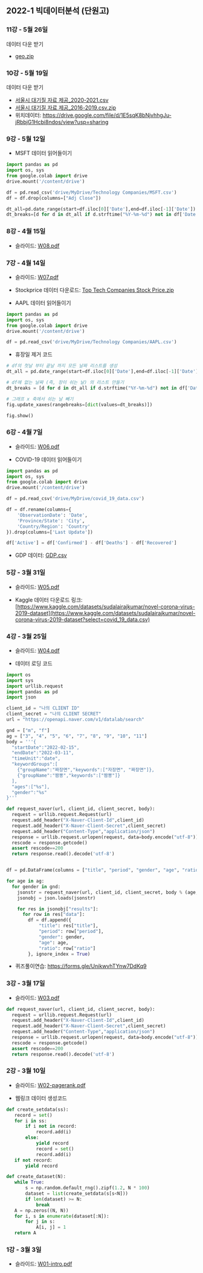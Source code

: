 ## 2022-1 빅데이터분석 (단원고)

### 11강 - 5월 26일

데이터 다운 받기
* [geo.zip](https://github.com/nongaussian/class-2022-danwon/files/8768184/geo.zip)


### 10강 - 5월 19일

데이터 다운 받기
* [서울시 대기질 자료 제공_2020-2021.csv](https://github.com/nongaussian/class-2022-danwon/files/8721861/_2020-2021.csv)
* [서울시 대기질 자료 제공_2016-2019.csv.zip](https://github.com/nongaussian/class-2022-danwon/files/8721869/_2016-2019.csv.zip)
* 위치데이터: https://drive.google.com/file/d/1E5sqK8bNjvhhgJu-jRbbjG1Hcbi8ndos/view?usp=sharing


### 9강 - 5월 12일

* MSFT 데이터 읽어들이기

```python
import pandas as pd
import os, sys
from google.colab import drive
drive.mount('/content/drive')

df = pd.read_csv('drive/MyDrive/Technology Companies/MSFT.csv')
df = df.drop(columns=["Adj Close"])

dt_all=pd.date_range(start=df.iloc[0]['Date'],end=df.iloc[-1]['Date'])
dt_breaks=[d for d in dt_all if d.strftime("%Y-%m-%d") not in df['Date'].to_list()]
```

### 8강 - 4월 15일

* 슬라이드: [W08.pdf](https://github.com/nongaussian/class-2022-danwon/files/8493598/W08.pdf)

### 7강 - 4월 14일

* 슬라이드: [W07.pdf](https://github.com/nongaussian/class-2022-danwon/files/8493587/W07.pdf)

* Stockprice 데이터 다운로드: [Top Tech Companies Stock Price.zip](https://github.com/nongaussian/class-2022-danwon/files/8460921/Top.Tech.Companies.Stock.Price.zip)

* AAPL 데이터 읽어들이기

```python
import pandas as pd
import os, sys
from google.colab import drive
drive.mount('/content/drive')

df = pd.read_csv('drive/MyDrive/Technology Companies/AAPL.csv')
```

* 휴장일 제거 코드

```python
# df의 첫날 부터 끝날 까지 모든 날짜 리스트를 생성
dt_all = pd.date_range(start=df.iloc[0]['Date'],end=df.iloc[-1]['Date'])

# df에 없는 날짜 (즉, 장이 쉬는 날) 의 리스트 만들기
dt_breaks = [d for d in dt_all if d.strftime("%Y-%m-%d") not in df['Date'].to_list()]

# 그래프 x 축에서 쉬는 날 빼기
fig.update_xaxes(rangebreaks=[dict(values=dt_breaks)])

fig.show()
```

### 6강 - 4월 7일

* 슬라이드: [W06.pdf](https://github.com/nongaussian/class-2022-danwon/files/8460917/W06.pdf)

* COVID-19 데이터 읽어들이기

```python
import pandas as pd
import os, sys
from google.colab import drive
drive.mount('/content/drive')

df = pd.read_csv('drive/MyDrive/covid_19_data.csv')

df = df.rename(columns={
    'ObservationDate': 'Date',
    'Province/State': 'City',
    'Country/Region': 'Country'
}).drop(columns=['Last Update'])

df['Active'] = df['Confirmed'] - df['Deaths'] - df['Recovered']
```

* GDP 데이터: [GDP.csv](https://github.com/nongaussian/class-2022-danwon/files/8427086/GDP.csv)


### 5강 - 3월 31일

* 슬라이드: [W05.pdf](https://github.com/nongaussian/class-2022-danwon/files/8439971/W05.pdf)

* Kaggle 데이터 다운로드 링크: [https://www.kaggle.com/datasets/sudalairajkumar/novel-corona-virus-2019-dataset](https://www.kaggle.com/datasets/sudalairajkumar/novel-corona-virus-2019-dataset?select=covid_19_data.csv)

### 4강 - 3월 25일

* 슬라이드: [W04.pdf](https://github.com/nongaussian/class-2022-danwon/files/8359802/W04.pdf)

* 데이터 로딩 코드

```python
import os
import sys
import urllib.request
import pandas as pd
import json

client_id = "나의 CLIENT ID"
client_secret = "나의 CLIENT SECRET"
url = "https://openapi.naver.com/v1/datalab/search"

gnd = ["m", "f"]
ag = ["3", "4", "5", "6", "7", "8", "9", "10", "11"]
body = '''{
  "startDate":"2022-02-15",
  "endDate":"2022-03-11",
  "timeUnit":"date",
  "keywordGroups":[
    {"groupName":"짜장면","keywords":["자장면", "짜장면"]},
    {"groupName":"짬뽕","keywords":["짬뽕"]}
  ],
  "ages":["%s"],
  "gender":"%s"
}'''

def request_naver(url, client_id, client_secret, body):
  request = urllib.request.Request(url)
  request.add_header("X-Naver-Client-Id",client_id)
  request.add_header("X-Naver-Client-Secret",client_secret)
  request.add_header("Content-Type","application/json")
  response = urllib.request.urlopen(request, data=body.encode("utf-8"))
  rescode = response.getcode()
  assert rescode==200
  return response.read().decode('utf-8')


df = pd.DataFrame(columns = ["title", "period", "gender", "age", "ratio"])

for age in ag:
  for gender in gnd:
    jsonstr = request_naver(url, client_id, client_secret, body % (age, gender))
    jsonobj = json.loads(jsonstr)

    for res in jsonobj["results"]:
      for row in res["data"]:
        df = df.append({
            "title": res["title"],
            "period": row["period"], 
            "gender": gender,
            "age": age,
            "ratio": row["ratio"]
        }, ignore_index = True)
```

* 퀴즈풀이연습: https://forms.gle/UnikwvhTYnw7DdKq9

### 3강 - 3월 17일

* 슬라이드: [W03.pdf](https://github.com/nongaussian/class-2022-danwon/files/8304209/W03.pdf)

```python
def request_naver(url, client_id, client_secret, body):
  request = urllib.request.Request(url)
  request.add_header("X-Naver-Client-Id",client_id)
  request.add_header("X-Naver-Client-Secret",client_secret)
  request.add_header("Content-Type","application/json")
  response = urllib.request.urlopen(request, data=body.encode("utf-8"))
  rescode = response.getcode()
  assert rescode==200
  return response.read().decode('utf-8')
```

### 2강 - 3월 10일

- 슬라이드: [W02-pagerank.pdf](https://github.com/nongaussian/class-2022-danwon/files/8228465/W02-pagerank.pdf)

- 웹링크 데이터 생성코드

 ```python
 def create_setdata(ss):
    record = set()
    for i in ss:
        if i not in record:
            record.add(i)
        else:
            yield record
            record = set()
            record.add(i)
    if not record:
        yield record
 
 def create_dataset(N):
    while True:
        s = np.random.default_rng().zipf(1.2, N * 100)
        dataset = list(create_setdata(s[s<N]))
        if len(dataset) >= N:
            break
    A = np.zeros((N, N))
    for i, s in enumerate(dataset[:N]):
        for j in s:
            A[i, j] = 1
    return A
 ```

### 1강 - 3월 3일

- 슬라이드: [W01-intro.pdf](https://github.com/nongaussian/class-2022-danwon/files/8160209/W01-intro.pdf)

<style>
  .footer {
    display: none;
  }
</style>
